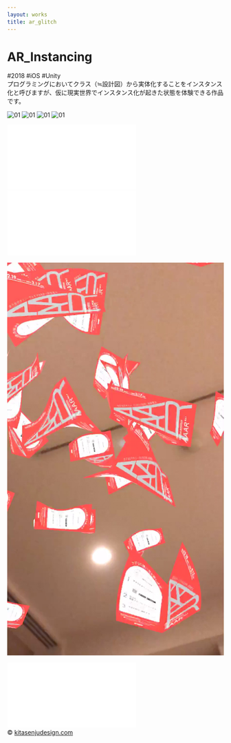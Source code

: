 ```yaml
---
layout: works
title: ar_glitch
---
```


# AR_Instancing

<div class="tags">#2018 #iOS #Unity</div>

<div class="description">プログラミングにおいてクラス（≒設計図）から実体化することをインスタンス化と呼びますが、仮に現実世界でインスタンス化が起きた状態を体験できる作品です。
</div>

![01](./aaar01.jpg)
![01](./1000yenA.jpg)
![01](./1000yenB.jpg)
![01](./1000yenC.jpg)

<div class="videoB">
<iframe src="//player.vimeo.com/video/311863973" frameborder="0" webkitAllowFullScreen mozallowfullscreen allowFullScreen></iframe>
</div>

<div class="videoB">
<iframe src="//player.vimeo.com/video/317752750" frameborder="0" webkitAllowFullScreen mozallowfullscreen allowFullScreen></iframe>
</div>

![01](./aaar.jpg)

<div class="videoB">
<iframe src="//player.vimeo.com/video/313741764" frameborder="0" webkitAllowFullScreen mozallowfullscreen allowFullScreen></iframe>
</div>



<div class="footer">
  &copy; <a href="https://kitasenjudesign.com">kitasenjudesign.com</a>
</div>
